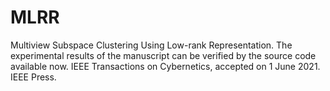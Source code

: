 # MLRR
Multiview Subspace Clustering Using Low-rank Representation. The experimental results of the manuscript can be verified by the source code available now.  IEEE Transactions on Cybernetics, accepted on 1 June 2021. IEEE Press.
